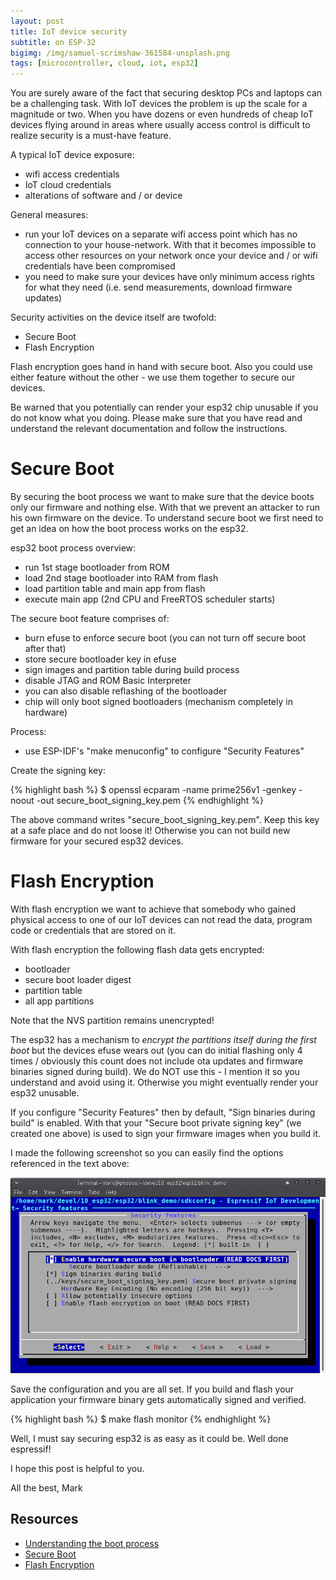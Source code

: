 ```yaml
---
layout: post
title: IoT device security
subtitle: on ESP-32
bigimg: /img/samuel-scrimshaw-361584-unsplash.png
tags: [microcontroller, cloud, iot, esp32]
---
```


You are surely aware of the fact that securing desktop PCs and laptops can be a challenging task. With IoT devices the problem is up the scale for a magnitude or two. When you have dozens or even hundreds of cheap IoT devices flying around in areas where usually access control is difficult to realize security is a must-have feature.

A typical IoT device exposure:

* wifi access credentials
* IoT cloud credentials
* alterations of software and / or device

General measures:

* run your IoT devices on a separate wifi access point which has no connection to your house-network. With that it becomes impossible to access other resources on your network once your device and / or wifi credentials have been compromised
* you need to make sure your devices have only minimum access rights for what they need (i.e. send measurements, download firmware updates)

Security activities on the device itself are twofold:

* Secure Boot
* Flash Encryption

Flash encryption goes hand in hand with secure boot. Also you could use either feature without the other - we use them together to secure our devices.

Be warned that you potentially can render your esp32 chip unusable if you do not know what you doing. Please make sure that you have read and understand the relevant documentation and follow the instructions.


# Secure Boot

By securing the boot process we want to make sure that the device boots only our firmware and nothing else. With that we prevent an attacker to run his own firmware on the device. To understand secure boot we first need to get an idea on how the boot process works on the esp32.

esp32 boot process overview:

* run 1st stage bootloader from ROM
* load 2nd stage bootloader into RAM from flash
* load partition table and main app from flash
* execute main app (2nd CPU and FreeRTOS scheduler starts)

The secure boot feature comprises of:

* burn efuse to enforce secure boot (you can not turn off secure boot after that)
* store secure bootloader key in efuse
* sign images and partition table during build process
* disable JTAG and ROM Basic Interpreter
* you can also disable reflashing of the bootloader
* chip will only boot signed bootloaders (mechanism completely in hardware)

Process:

* use ESP-IDF's "make menuconfig" to configure "Security Features"

Create the signing key:

{% highlight bash %}
$ openssl ecparam -name prime256v1 -genkey -noout -out secure_boot_signing_key.pem
{% endhighlight %}

The above command writes "secure_boot_signing_key.pem". Keep this key at a safe place and do not loose it! Otherwise you can not build new firmware for your secured esp32 devices.


# Flash Encryption

With flash encryption we want to achieve that somebody who gained physical access to one of our IoT devices can not read the data, program code or credentials that are stored on it.

With flash encryption the following flash data gets encrypted:

* bootloader
* secure boot loader digest
* partition table
* all app partitions

Note that the NVS partition remains unencrypted!

The esp32 has a mechanism to *encrypt the partitions itself during the first boot* but the devices efuse wears out (you can do initial flashing only 4 times / obviously this count does not include ota updates and firmware binaries signed during build). We do NOT use this - I mention it so you understand and avoid using it. Otherwise you might eventually render your esp32 unusable. 

If you configure "Security Features" then by default, "Sign binaries during build" is enabled. With that your "Secure boot private signing key" (we created one above) is used to sign your firmware images when you build it.

I made the following screenshot so you can easily find the options referenced in the text above:

![Screenshot make menuconfig](/media/esp_secure_boot_flash/screenshot_make_menuconfig.png)

Save the configuration and you are all set. If you build and flash your application your firmware binary gets automatically signed and verified.

{% highlight bash %}
$ make flash monitor
{% endhighlight %}

Well, I must say securing esp32 is as easy as it could be. Well done espressif!



I hope this post is helpful to you.

All the best, Mark


## Resources

* [Understanding the boot process](https://docs.espressif.com/projects/esp-idf/en/latest/api-guides/general-notes.html#application-startup-flow)
* [Secure Boot](https://docs.espressif.com/projects/esp-idf/en/latest/security/secure-boot.html)
* [Flash Encryption](https://docs.espressif.com/projects/esp-idf/en/latest/security/flash-encryption.html)
